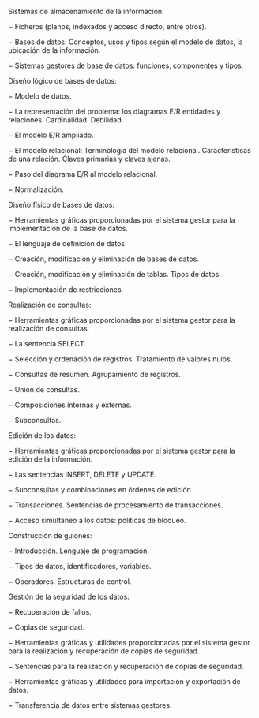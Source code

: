 Sistemas de almacenamiento de la información:

− Ficheros (planos, indexados y acceso directo, entre otros).

− Bases de datos. Conceptos, usos y tipos según el modelo de datos, la ubicación de la información.

− Sistemas gestores de base de datos: funciones, componentes y tipos.

Diseño lógico de bases de datos:

− Modelo de datos.

− La representación del problema: los diagramas E/R entidades y relaciones. Cardinalidad. Debilidad.

− El modelo E/R ampliado.

− El modelo relacional: Terminología del modelo relacional. Características de una relación. Claves primarias y claves ajenas.

− Paso del diagrama E/R al modelo relacional.

− Normalización.

Diseño físico de bases de datos:

− Herramientas gráficas proporcionadas por el sistema gestor para la implementación de la base de datos.

− El lenguaje de definición de datos.

− Creación, modificación y eliminación de bases de datos.

− Creación, modificación y eliminación de tablas. Tipos de datos.

− Implementación de restricciones.

Realización de consultas:

− Herramientas gráficas proporcionadas por el sistema gestor para la realización de consultas.

− La sentencia SELECT.

− Selección y ordenación de registros. Tratamiento de valores nulos.

− Consultas de resumen. Agrupamiento de registros.

− Unión de consultas.

− Composiciones internas y externas.

− Subconsultas.

Edición de los datos:

− Herramientas gráficas proporcionadas por el sistema gestor para la edición de la información.

− Las sentencias INSERT, DELETE y UPDATE.

− Subconsultas y combinaciones en órdenes de edición.

− Transacciones. Sentencias de procesamiento de transacciones.

− Acceso simultáneo a los datos: políticas de bloqueo.

Construcción de guiones:

− Introducción. Lenguaje de programación.

− Tipos de datos, identificadores, variables.

− Operadores. Estructuras de control.

Gestión de la seguridad de los datos:

− Recuperación de fallos.

− Copias de seguridad.

− Herramientas gráficas y utilidades proporcionadas por el sistema gestor para la realización y recuperación de copias de seguridad.

− Sentencias para la realización y recuperación de copias de seguridad.

− Herramientas gráficas y utilidades para importación y exportación de datos.

− Transferencia de datos entre sistemas gestores.
